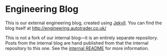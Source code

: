 # Engineering Blog

This is our external engineering blog, created using [Jekyll](https://jekyllrb.com/). You can find the blog itself at http://engineering.autotrader.co.uk/

This is not a fork of our internal blog—it is an entirely separate repository. Posts from the internal blog are hand published from that the internal repository to this one. See the [internal README](https://github.atcloud.io/AutoTrader/autotrader.github.atcloud.io) for more information.
